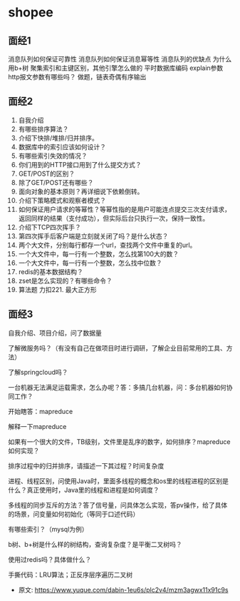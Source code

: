 # shopee
<!--page header-->

<a name="c1196757"></a>
## 面经1

消息队列如何保证可靠性
消息队列如何保证消息幂等性
消息队列的优缺点
为什么用b+树
聚集索引和主键区别，其他引擎怎么做的
平时数据库编码
explain参数
http报文参数有哪些吗？
做题，链表奇偶有序输出

<a name="08f932d1"></a>
## 面经2

1. 自我介绍
2. 有哪些排序算法？
3. 介绍下快排/堆排/归并排序。
4. 数据库中的索引应该如何设计？
5. 有哪些索引失效的情况？
6. 你们用到的HTTP接口用到了什么提交方式？
7. GET/POST的区别？
8. 除了GET/POST还有哪些？
9. 面向对象的基本原则？再详细说下依赖倒转。
10. 介绍下策略模式和观察者模式？
11. 如何保证用户请求的等幂性？等幂性指的是用户可能连点提交三次支付请求，返回同样的结果（支付成功），但实际后台只执行一次，保持一致性。
12. 介绍下TCP四次挥手？
13. 第四次挥手后客户端是立刻就关闭了吗？是什么状态？
14. 两个大文件，分别每行都存一个url，查找两个文件中重复的url。
15. 一个大文件中，每一行有一个整数，怎么找第100大的数？
16. 一个大文件中，每一行有一个整数，怎么找中位数？
17. redis的基本数据结构？
18. zset是怎么实现的？有哪些命令？
19. 算法题 力扣221. 最大正方形

<a name="009ea113"></a>
## 面经3

自我介绍、项目介绍，问了数据量

了解微服务吗？（有没有自己在做项目时进行调研，了解企业目前常用的工具、方法）

了解springcloud吗？

一台机器无法满足运载需求，怎么办呢？答：多搞几台机器，问：多台机器如何协同工作？

开始瞎答：mapreduce

解释一下mapreduce

如果有一个很大的文件，TB级别，文件里是乱序的数字，如何排序？mapreduce如何实现？

排序过程中的归并排序，请描述一下其过程？时间复杂度

进程、线程区别，问使用Java时，里面多线程的概念和os里的线程进程的区别是什么？真正使用时，Java里的线程和进程是如何调度？

多线程的同步互斥的方法？答了信号量，问具体怎么实现，答pv操作，给了具体的场景，问变量如何初始化（等同于口述代码）

有哪些索引？（mysql为例）

b树、b+树是什么样的树结构，查询复杂度？是平衡二叉树吗？

使用过redis吗？具体做什么？

手撕代码：LRU算法；正反序层序遍历二叉树


<!--page footer-->
- 原文: <https://www.yuque.com/dabin-1eu6s/plc2v4/mzm3agwx11x91c9s>